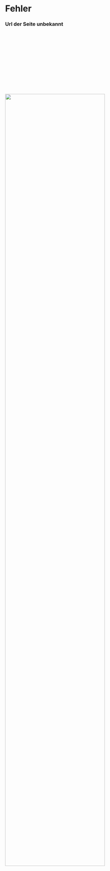 # Fehler

### Url der Seite unbekannt

<style>
  img {
    width:80%;
    margin:5vh auto;
  }
</style>

<img src="/assets/svg/banner/baustelle.svg">
